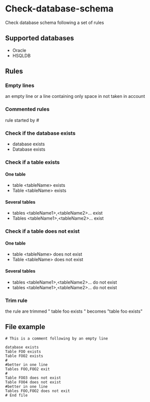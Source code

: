 # Check-database-schema
Check database schema following a set of rules

## Supported databases
* Oracle
* HSQLDB

## Rules

### Empty lines
an empty line or a line containing only space in not taken in account

### Commented rules
rule started by #

### Check if the database exists
* database exists
* Database exists

### Check if a table exists
#### One table
* table &lt;tableName&gt; exists
* Table &lt;tableName&gt; exists


#### Several tables
* tables &lt;tableName1&gt;,&lt;tableName2&gt;... exist
* Tables &lt;tableName1&gt;,&lt;tableName2&gt;... exist


### Check if a table does not exist
#### One table
* table &lt;tableName&gt; does not exist
* Table &lt;tableName&gt; does not exist

#### Several tables
* tables &lt;tableName1&gt;,&lt;tableName2&gt;... do not exist
* tables &lt;tableName1&gt;,&lt;tableName2&gt;... do not exist

### Trim rule
the rule are trimmed 
" table foo exists  "
becomes
"table foo exists"

## File example

```
# This is a comment following by an empty line

database exists
Table FOO exists
Table FOO2 exists
#
#better in one line
Tables FOO,FOO2 exit
#
Table FOO3 does not exist
Table FOO4 does not exist
#better in one line
Tables FOO,FOO2 does not exit
# End file
```


